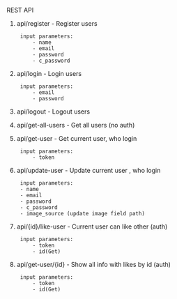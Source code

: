 REST API

1. api/register - Register users
		
		input parameters:
			- name
			- email
			- password
			- c_password

2. api/login - Login users

		input parameters:
			- email
			- password

3. api/logout - Logout users

4. api/get-all-users - Get all users (no auth)

5. api/get-user - Get current user, who login

		input parameters:
			- token

6. api/update-user - Update current user , who login

		input parameters:
     	- name
     	- email
     	- password
     	- c_password
     	- image_source (update image field path)

7. api/{id}/like-user - Current user can like other (auth)

		input parameters:
			- token
			- id(Get)

8. api/get-user/{id}  - Show all info with likes by id (auth)

		input parameters:
			- token
			- id(Get)
